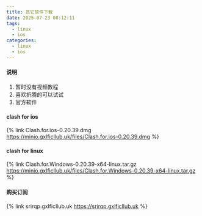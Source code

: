 ```yaml
---
title: 其它软件下载
date: 2025-07-23 08:12:11
tags:
  - linux
  - ios
categories:
  - linux
  - ios
---
```

#### 说明
1. 暂时没有视频教程
2. 喜欢折腾的可以试试
3. 官方软件

#### clash for ios
{% link Clash.for.ios-0.20.39.dmg  https://minio.gxlficllub.uk/files/Clash.for.ios-0.20.39.dmg %}

#### clash for linux 

{% link Clash.for.Windows-0.20.39-x64-linux.tar.gz  https://minio.gxlficllub.uk/files/Clash.for.Windows-0.20.39-x64-linux.tar.gz %}

#### 购买订阅
{% link srirqp.gxlficllub.uk  https://srirqp.gxlficllub.uk %}